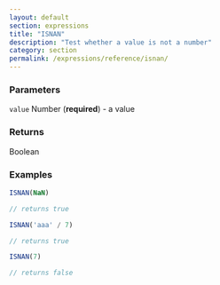 ```yaml
---
layout: default
section: expressions
title: "ISNAN"
description: "Test whether a value is not a number"
category: section
permalink: /expressions/reference/isnan/
---
```


### Parameters

`value` Number (__required__) - a value

### Returns

Boolean

### Examples

```js
ISNAN(NaN)

// returns true
```


```js
ISNAN('aaa' / 7)

// returns true
```


```js
ISNAN(7)

// returns false
```